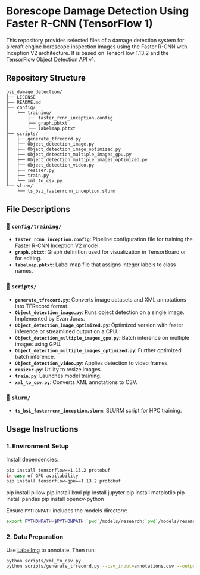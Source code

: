 # Borescope Damage Detection Using Faster R-CNN (TensorFlow 1)

This repository provides selected files of a damage detection system for aircraft engine borescope inspection images using the Faster R-CNN with Inception V2 architecture. It is based on TensorFlow 1.13.2 and the TensorFlow Object Detection API v1.

## Repository Structure

```
bsi_damage_detection/
├── LICENSE
├── README.md
├── config/
│   └── training/
│       ├── faster_rcnn_inception.config
│       ├── graph.pbtxt
│       └── labelmap.pbtxt
├── scripts/
│   ├── generate_tfrecord.py
│   ├── Object_detection_image.py
│   ├── Object_detection_image_optimized.py
│   ├── Object_detection_multiple_images_gpu.py
│   ├── Object_detection_multiple_images_optimized.py
│   ├── Object_detection_video.py
│   ├── resizer.py
│   ├── train.py
│   └── xml_to_csv.py
└── slurm/
    └── ts_bsi_fasterrcnn_inception.slurm
```

## File Descriptions

### 📁 `config/training/`

- **`faster_rcnn_inception.config`**: Pipeline configuration file for training the Faster R-CNN Inception V2 model.
- **`graph.pbtxt`**: Graph definition used for visualization in TensorBoard or for editing.
- **`labelmap.pbtxt`**: Label map file that assigns integer labels to class names.

### 📁 `scripts/`

- **`generate_tfrecord.py`**: Converts image datasets and XML annotations into TFRecord format.
- **`Object_detection_image.py`**: Runs object detection on a single image. Implemented by Evan Juras.
- **`Object_detection_image_optimized.py`**: Optimized version with faster inference or streamlined output on a CPU.
- **`Object_detection_multiple_images_gpu.py`**: Batch inference on multiple images using GPU.
- **`Object_detection_multiple_images_optimized.py`**: Further optimized batch inference.
- **`Object_detection_video.py`**: Applies detection to video frames.
- **`resizer.py`**: Utility to resize images.
- **`train.py`**: Launches model training.
- **`xml_to_csv.py`**: Converts XML annotations to CSV.

### 📁 `slurm/`

- **`ts_bsi_fasterrcnn_inception.slurm`**: SLURM script for HPC training.

## Usage Instructions

### 1. Environment Setup

Install dependencies:
```bash
pip install tensorflow==1.13.2 protobuf
in case of GPU availability
pip install tensorflow-gpu==1.13.2 protobuf

```
pip install pillow
pip install lxml
pip install jupyter
pip install matplotlib
pip install pandas
pip install opencv-python



Ensure `PYTHONPATH` includes the models directory:
```bash
export PYTHONPATH=$PYTHONPATH:`pwd`/models/research:`pwd`/models/research/slim
```

### 2. Data Preparation

Use [LabelImg](https://github.com/tzutalin/labelImg) to annotate. Then run:
```bash
python scripts/xml_to_csv.py
python scripts/generate_tfrecord.py --csv_input=annotations.csv --output_path=train.record
```
